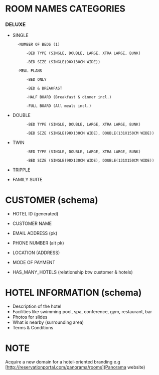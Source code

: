 # ROOM NAMES CATEGORIES

### DELUXE

- SINGLE

        -NUMBER OF BEDS (1)

            -BED TYPE (SINGLE, DOUBLE, LARGE, XTRA LARGE, BUNK)

            -BED SIZE (SINGLE(90X130CM WIDE))

        -MEAL PLANS

            -BED ONLY

            -BED & BREAKFAST

            -HALF BOARD (Breakfast & dinner incl.)

            -FULL BOARD (All meals incl.)

- DOUBLE

            -BED TYPE (SINGLE, DOUBLE, LARGE, XTRA LARGE, BUNK)

            -BED SIZE (SINGLE(90X130CM WIDE), DOUBLE(131X150CM WIDE))

- TWIN

            -BED TYPE (SINGLE, DOUBLE, LARGE, XTRA LARGE, BUNK)

            -BED SIZE (SINGLE(90X130CM WIDE), DOUBLE(131X150CM WIDE))

- TRIPPLE

- FAMILY SUITE


# CUSTOMER (schema)

- HOTEL ID (generated)

- CUSTOMER NAME

- EMAIL ADDRESS (pk)

- PHONE NUMBER (alt pk)

- LOCATION (ADDRESS)

- MODE OF PAYMENT

- HAS_MANY_HOTELS (relationship btw customer & hotels)

# HOTEL INFORMATION (schema)

- Description of the hotel
- Facilities like swimming pool, spa, conference, gym, restaurant, bar
- Photos for slides
- What is nearby (surrounding area)
- Terms & Conditions

# NOTE

Acquire a new domain for a hotel-oriented branding e.g [http://reservationportal.com/panorama/rooms](Panorama website)







